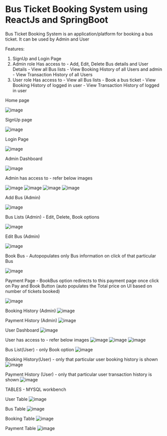 # Bus Ticket Booking System using ReactJs and SpringBoot

Bus Ticket Booking System is an application/platform for booking a bus ticket. It can be used by Admin and User

Features:
1) SignUp and Login Page
2) Admin role
     Has access to - Add, Edit, Delete Bus details and User Details
                   - View all Bus lists
                   - View Booking History of all Users and admin
                   - View Transaction History of all Users  
3) User role
     Has access to - View all Bus lists
                   - Book a bus ticket
                   - View Booking History of logged in user
                   - View Transaction History of logged in user
   
Home page

![image](https://github.com/user-attachments/assets/9b54436d-4ad2-400c-b576-520eb754d423)

SignUp page

![image](https://github.com/user-attachments/assets/0c4f9091-0dd3-4d02-8c65-8b182f309d2b)

Login Page

![image](https://github.com/user-attachments/assets/57ad9ae9-1a93-4173-b28d-4aa7d7659adf)

Admin Dashboard

![image](https://github.com/user-attachments/assets/c237ff75-afc6-4e20-bb13-8fa7efba37d1)

Admin has access to - refer below images

![image](https://github.com/user-attachments/assets/0092f13c-bc8b-411a-b4c1-65cff513d181)
![image](https://github.com/user-attachments/assets/ac3b6a32-8c13-40cb-89fb-436b4ea941f7)
![image](https://github.com/user-attachments/assets/5450f33b-1254-4829-8543-e6a1bac84913)
![image](https://github.com/user-attachments/assets/0bcc91c9-cdd3-4b31-bba2-f9a268d81249)

Add Bus (Admin)

![image](https://github.com/user-attachments/assets/dc8d4b48-7f2b-4862-9e56-4d798a2458d0)

Bus Lists (Admin) - Edit, Delete, Book options

![image](https://github.com/user-attachments/assets/af0c307d-70eb-4096-b0b0-3e78dba502df)

Edit Bus (Admin)

![image](https://github.com/user-attachments/assets/bb37ac16-93b4-4e15-a3b8-bffeea3b2737)

Book Bus - Autopopulates only Bus information on click of that particular Bus 

![image](https://github.com/user-attachments/assets/807e5146-2cf9-4951-8128-3edc74d675bd)

Payment Page - BookBus option redirects to this payment page once click on Pay and Book Button (auto populates the Total price on UI based on number of tickets booked)

![image](https://github.com/user-attachments/assets/23c4ddc0-d7a1-424e-a47d-31e1d1e0115d)

Booking History (Admin)
![image](https://github.com/user-attachments/assets/cd45053a-6927-4a71-92ce-2a893031528f)

Payment History (Admin)
![image](https://github.com/user-attachments/assets/ffd65fd8-e14e-4f27-b0f5-87d99009bdf7)

User Dashboard
![image](https://github.com/user-attachments/assets/3ccdc206-3cc0-4b8d-a0c6-a15b2a6bbd70)

User has access to - refer below images
![image](https://github.com/user-attachments/assets/266e9bf2-5d75-427a-86c6-ebf4cce13b3c)
![image](https://github.com/user-attachments/assets/8f9e23ca-5c26-4381-9eb4-3456f7e73f4f)
![image](https://github.com/user-attachments/assets/0a49cd48-5d3a-41a3-99d4-5a26c845c4b0)

Bus List(User) - only Book option
![image](https://github.com/user-attachments/assets/fa812ac3-3742-46eb-bf69-9bd1f04946f2)

Booking History(User) - only that particular user booking history is shown
![image](https://github.com/user-attachments/assets/b66497a1-fee3-4e0f-b9ab-9decffe02bd9)

Payment History (User) - only that particular user transaction history is shown
![image](https://github.com/user-attachments/assets/b0584a3d-7a5a-4230-8923-479e7e59d2ad)

TABLES - MYSQL workbench

User Table
![image](https://github.com/user-attachments/assets/e634a350-2411-4818-9171-dae6200eedb1)

Bus Table
![image](https://github.com/user-attachments/assets/7f13e14b-e1e5-464a-8a87-aa0d2def1107)

Booking Table
![image](https://github.com/user-attachments/assets/54c3bbf7-81be-445b-af4b-76cf1b240b9a)

Payment Table
![image](https://github.com/user-attachments/assets/1ba185dd-8cb9-45ee-a7f8-6f58641501be)










